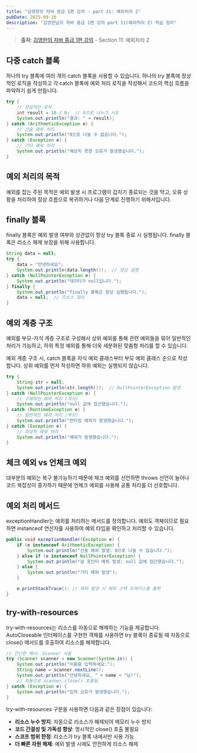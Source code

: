 ```yaml
---
title: "김영한의 자바 중급 1편 강의 - part 11: 예외처리 2"
pubDate: 2025-09-16
description: "김영한님의 자바 중급 1편 강의 part 11(예외처리 2) 학습 정리"
---
```


> **출처**: [김영한의 자바 중급 1편 강의](https://inf.run/XGzSo) - Section 11: 예외처리 2

## 다중 catch 블록

하나의 try 블록에 여러 개의 catch 블록을 사용할 수 있습니다. 하나의 try 블록에 정상적인 로직을 작성하고 각 catch 블록에 예외 처리 로직을 작성해서 코드의 핵심 흐름을 파악하기 쉽게 만듭니다.

```java
try {
    // 정상적인 로직
    int result = 10 / 0;  // 0으로 나누기 시도
    System.out.println("결과: " + result);
} catch (ArithmeticException e) {
    // 산술 예외 처리
    System.out.println("0으로 나눌 수 없습니다.");
} catch (Exception e) {
    // 기타 예외 처리
    System.out.println("예상치 못한 오류가 발생했습니다.");
}
```

## 예외 처리의 목적

예외를 잡는 주된 목적은 예외 발생 시 프로그램이 갑자기 종료되는 것을 막고, 오류 상황을 처리하여 정상 흐름으로 복귀하거나 다음 단계로 진행하기 위해서입니다.

## finally 블록

finally 블록은 예외 발생 여부와 상관없이 항상 try 블록 종료 시 실행됩니다. finally 블록은 리소스 해제 보장을 위해 사용합니다.

```java
String data = null;
try {
    data = "안녕하세요";
    System.out.println(data.length());  // 정상 실행
} catch (NullPointerException e) {
    System.out.println("데이터가 null입니다.");
} finally {
    System.out.println("finally 블록은 항상 실행됩니다.");
    data = null;  // 리소스 정리
}
```

## 예외 계층 구조

예외를 부모-자식 계층 구조로 구성해서 상위 예외를 통해 관련 예외들을 묶어 일반적인 처리가 가능하고, 하위 특정 예외를 통해 더욱 세분화된 맞춤형 처리를 할 수 있습니다.

예외 계층 구조 시, catch 블록을 자식 예외 클래스부터 부모 예외 클래스 순으로 작성합니다. 상위 예외를 먼저 작성하면 하위 예외는 실행되지 않습니다.

```java
try {
    String str = null;
    System.out.println(str.length());  // NullPointerException 발생
} catch (NullPointerException e) {
    // 구체적인 예외 처리 (자식)
    System.out.println("null 값에 접근했습니다.");
} catch (RuntimeException e) {
    // 일반적인 예외 처리 (부모)
    System.out.println("런타임 예외가 발생했습니다.");
} catch (Exception e) {
    // 최상위 예외 처리
    System.out.println("예외가 발생했습니다.");
}
```

## 체크 예외 vs 언체크 예외

대부분의 예외는 복구 불가능하기 때문에 체크 예외를 선언하면 throws 선언이 늘어나 코드 복잡성이 증가하기 때문에 언체크 예외를 사용해 공통 처리를 더 선호합니다.

## 예외 처리 메서드

exceptionHandler는 예외를 처리하는 메서드를 정의합니다. 예외도 객체이므로 필요하면 instanceof 연산자를 사용하여 예외 타입을 확인하고 처리할 수 있습니다.

```java
public void exceptionHandler(Exception e) {
    if (e instanceof ArithmeticException) {
        System.out.println("산술 예외 발생: 0으로 나눌 수 없습니다.");
    } else if (e instanceof NullPointerException) {
        System.out.println("널 포인터 예외 발생: null 값에 접근했습니다.");
    } else {
        System.out.println("기타 예외 발생");
    }

    e.printStackTrace(); // 예외 발생 시 예외 스택 트레이스를 출력
}
```

## try-with-resources

try-with-resources는 리소스를 자동으로 해제하는 기능을 제공합니다. AutoCloseable 인터페이스를 구현한 객체를 사용하면 try 블록이 종료될 때 자동으로 close() 메서드를 호출하여 리소스를 해제합니다.

```java
// 간단한 예시: Scanner 사용
try (Scanner scanner = new Scanner(System.in)) {
    System.out.println("이름을 입력하세요:");
    String name = scanner.nextLine();
    System.out.println("안녕하세요, " + name + "님!");
    // 자동으로 scanner.close() 호출됨
} catch (Exception e) {
    System.out.println("입력 오류가 발생했습니다.");
}
```

try-with-resources 구문을 사용하면 다음과 같은 장점이 있습니다:

- **리소스 누수 방지**: 자동으로 리소스가 해제되어 메모리 누수 방지
- **코드 간결성 및 가독성 향상**: 명시적인 close() 호출 불필요
- **스코프 범위 한정**: 리소스가 try 블록 내에서만 사용 가능
- **더 빠른 자원 해제**: 예외 발생 시에도 안전하게 리소스 해제
